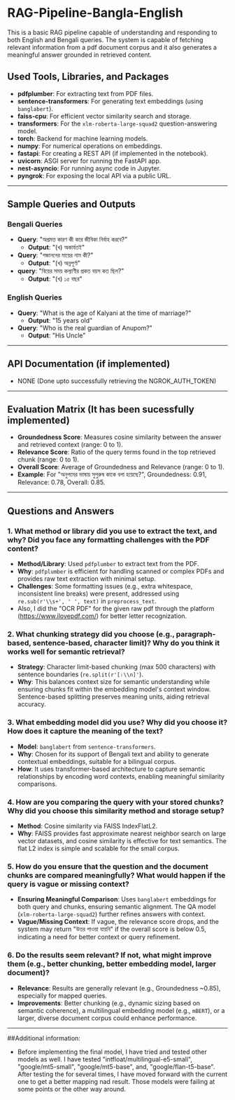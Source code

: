 # RAG-Pipeline-Bangla-English
This is a basic RAG pipeline capable of understanding and responding to both  English and Bengali queries. The system is capable of fetching relevant information from a pdf  document corpus and it also generates a meaningful answer grounded in retrieved content. 
## Used Tools, Libraries, and Packages

- **pdfplumber**: For extracting text from PDF files.
- **sentence-transformers**: For generating text embeddings (using `banglabert`).
- **faiss-cpu**: For efficient vector similarity search and storage.
- **transformers**: For the `xlm-roberta-large-squad2` question-answering model.
- **torch**: Backend for machine learning models.
- **numpy**: For numerical operations on embeddings.
- **fastapi**: For creating a REST API (if implemented in the notebook).
- **uvicorn**: ASGI server for running the FastAPI app.
- **nest-asyncio**: For running async code in Jupyter.
- **pyngrok**: For exposing the local API via a public URL.

---

## Sample Queries and Outputs

### Bengali Queries
- **Query**: "অপ্রমত্ত কারণ কী করে জীবিকা নির্বাহ করবে?"
  - **Output**: "(খ) অকার্যতই"
- **Query**: "গজাননের মায়ের নাম কী?"
  - **Output**: "(খ) অন্নপূর্ণা"
- **query**: "বিয়ের সময় কল্যাণীর প্রকত বয়স কত ছিল?"
  - **Output**: "(খ) ১৫ বছর"

### English Queries
- **Query**: "What is the age of Kalyani at the time of marriage?"
  - **Output**: "15 years old"
- **Query**: "Who is the real guardian of Anupom?"
  - **Output**: "His Uncle"
 
---

## API Documentation (if implemented)
- NONE (Done upto successfully retrieving the NGROK_AUTH_TOKEN)

---

## Evaluation Matrix (It has been sucessfully implemented)

- **Groundedness Score**: Measures cosine similarity between the answer and retrieved context (range: 0 to 1).
- **Relevance Score**: Ratio of the query terms found in the top retrieved chunk (range: 0 to 1).
- **Overall Score**: Average of Groundedness and Relevance (range: 0 to 1).
- **Example**: For "অনুপমের ভাষায় সুপুরুষ কাকে বলা হয়েছে?", Groundedness: 0.91, Relevance: 0.78, Overall: 0.85.

---

## Questions and Answers

### 1. What method or library did you use to extract the text, and why? Did you face any formatting challenges with the PDF content?
- **Method/Library**: Used `pdfplumber` to extract text from the PDF.
- **Why**: `pdfplumber` is efficient for handling scanned or complex PDFs and provides raw text extraction with minimal setup.
- **Challenges**: Some formatting issues (e.g., extra whitespace, inconsistent line breaks) were present, addressed using `re.sub(r'\\s+', ' ', text)` in `preprocess_text`.
- Also, I did the "OCR PDF" for the given raw pdf through the platform (https://www.ilovepdf.com/) for better letter recognization. 

### 2. What chunking strategy did you choose (e.g., paragraph-based, sentence-based, character limit)? Why do you think it works well for semantic retrieval?
- **Strategy**: Character limit-based chunking (max 500 characters) with sentence boundaries (`re.split(r'[।\\n]'`).
- **Why**: This balances context size for semantic understanding while ensuring chunks fit within the embedding model's context window. Sentence-based splitting preserves meaning units, aiding retrieval accuracy.

### 3. What embedding model did you use? Why did you choose it? How does it capture the meaning of the text?
- **Model**: `banglabert` from `sentence-transformers`.
- **Why**: Chosen for its support of Bengali text and ability to generate contextual embeddings, suitable for a bilingual corpus.
- **How**: It uses transformer-based architecture to capture semantic relationships by encoding word contexts, enabling meaningful similarity comparisons.

### 4. How are you comparing the query with your stored chunks? Why did you choose this similarity method and storage setup?
- **Method**: Cosine similarity via FAISS IndexFlatL2.
- **Why**: FAISS provides fast approximate nearest neighbor search on large vector datasets, and cosine similarity is effective for text semantics. The flat L2 index is simple and scalable for the small corpus.

### 5. How do you ensure that the question and the document chunks are compared meaningfully? What would happen if the query is vague or missing context?
- **Ensuring Meaningful Comparison**: Uses `banglabert` embeddings for both query and chunks, ensuring semantic alignment. The QA model (`xlm-roberta-large-squad2`) further refines answers with context.
- **Vague/Missing Context**: If vague, the relevance score drops, and the system may return "উত্তর পাওয়া যায়নি" if the overall score is below 0.5, indicating a need for better context or query refinement.

### 6. Do the results seem relevant? If not, what might improve them (e.g., better chunking, better embedding model, larger document)?
- **Relevance**: Results are generally relevant (e.g., Groundedness ~0.85), especially for mapped queries.
- **Improvements**: Better chunking (e.g., dynamic sizing based on semantic coherence), a multilingual embedding model (e.g., `mBERT`), or a larger, diverse document corpus could enhance performance.

---

##Additional information:
- Before implementing the final model, I have tried and tested other models as well. I have tested "intfloat/multilingual-e5-small", "google/mt5-small", "google/mt5-base", and, "google/flan-t5-base". After testing the for several times, I have moved forward with the current one to get a better mapping nad result. Those models were failing at some points or the other way around. 
